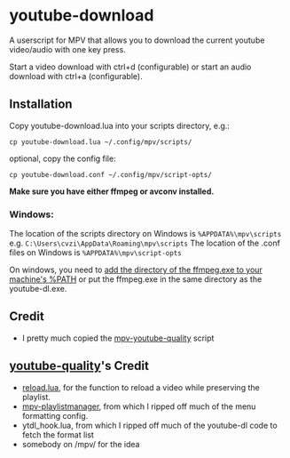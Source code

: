 # youtube-download
A userscript for MPV that allows you to download the current youtube video/audio with one key press.

Start a video download with ctrl+d (configurable) or start an audio download with ctrl+a (configurable).

## Installation

Copy youtube-download.lua into your scripts directory, e.g.:

    cp youtube-download.lua ~/.config/mpv/scripts/

optional, copy the config file:

    cp youtube-download.conf ~/.config/mpv/script-opts/

**Make sure you have either ffmpeg or avconv installed.**

### Windows:

The location of the scripts directory on Windows is `%APPDATA%\mpv\scripts` e.g. `C:\Users\cvzi\AppData\Roaming\mpv\scripts`
The location of the .conf files on Windows is `%APPDATA%\mpv\script-opts`

On windows, you need to [add the directory of the ffmpeg.exe to your machine's %PATH](https://stackoverflow.com/a/41895179/10367381)
or put the ffmpeg.exe in the same directory as the youtube-dl.exe.

## Credit
- I pretty much copied the [mpv-youtube-quality](https://github.com/jgreco/mpv-youtube-quality) script

## [youtube-quality](https://github.com/jgreco/mpv-youtube-quality)'s Credit
- [reload.lua](https://github.com/4e6/mpv-reload/), for the function to reload a video while preserving the playlist.
- [mpv-playlistmanager](https://github.com/jonniek/mpv-playlistmanager), from which I ripped off much of the menu formatting config.
- ytdl_hook.lua, from which I ripped off much of the youtube-dl code to fetch the format list
- somebody on /mpv/ for the idea
